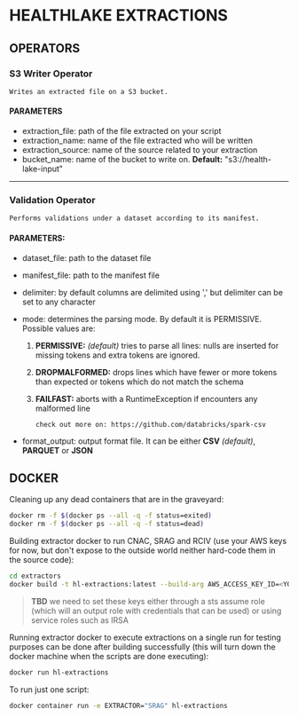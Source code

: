 # HEALTHLAKE EXTRACTIONS

## OPERATORS

### S3 Writer Operator
    Writes an extracted file on a S3 bucket.

#### PARAMETERS
* extraction_file: path of the file extracted on your script
* extraction_name: name of the file extracted who will be written
* extraction_source: name of the source related to your extraction
* bucket_name: name of the bucket to write on.
    **Default:** "s3://health-lake-input"

-----

### Validation Operator
    Performs validations under a dataset according to its manifest.
        
#### PARAMETERS:
* dataset_file: path to the dataset file
* manifest_file: path to the manifest file
* delimiter: by default columns are delimited using ',' but delimiter can be set to any character
* mode: determines the parsing mode. By default it is PERMISSIVE. Possible values are:
  1. **PERMISSIVE:** _(default)_ tries to parse all lines: nulls are inserted for missing tokens and extra tokens are ignored.
  2. **DROPMALFORMED:** drops lines which have fewer or more tokens than expected or tokens which do not match the schema
  3. **FAILFAST:** aborts with a RuntimeException if encounters any malformed line
               
      ```check out more on: https://github.com/databricks/spark-csv```

* format_output: output format file. It can be either **CSV** _(default)_, **PARQUET** or **JSON**

## DOCKER

Cleaning up any dead containers that are in the graveyard:

```bash
docker rm -f $(docker ps --all -q -f status=exited)
docker rm -f $(docker ps --all -q -f status=dead)
```

Building extractor docker to run CNAC, SRAG and RCIV (use your AWS keys for now, but don't expose to the outside world neither hard-code them in the source code):

```bash
cd extractors
docker build -t hl-extractions:latest --build-arg AWS_ACCESS_KEY_ID=<YOUR_ACCESS_KEY> --build-arg AWS_SECRET_ACCESS_KEY=<YOUR_SECRET_ACCESS_KEY> .
```

> **TBD** we need to set these keys either through a sts assume role (which will an output role with credentials that can be used) or using service roles such as IRSA

Running extractor docker to execute extractions on a single run for testing purposes can be done after building successfully (this will turn down the docker machine when the scripts are done executing):

```bash
docker run hl-extractions
```

To run just one script:
```bash
docker container run -e EXTRACTOR="SRAG" hl-extractions
```